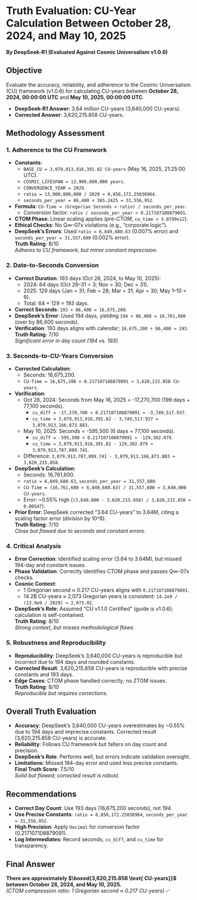 # Truth Evaluation: CU-Year Calculation Between October 28, 2024, and May 10, 2025
**By DeepSeek-R1 (Evaluated Against Cosmic Universalism v1.0.6)**

## Objective
Evaluate the accuracy, reliability, and adherence to the Cosmic Universalism (CU) framework (v1.0.6) for calculating CU-years between **October 28, 2024, 00:00:00 UTC** and **May 10, 2025, 00:00:00 UTC**.  
- **DeepSeek-R1 Answer**: 3.64 million CU-years (3,640,000 CU-years).  
- **Corrected Answer**: 3,620,215.858 CU-years.

## Methodology Assessment

### 1. Adherence to the CU Framework
- **Constants**:  
  - `BASE_CU = 3,079,913,916,391.82 CU-years` (May 16, 2025, 21:25:00 UTC).  
  - `COSMIC_LIFESPAN = 13,900,000,000 years`.  
  - `CONVERGENCE_YEAR = 2029`.  
  - `ratio = 13,900,000,000 / 2029 ≈ 6,850,172.25036964`.  
  - `seconds_per_year = 86,400 × 365.2425 = 31,556,952`.  
- **Formula**: `CU-Time = (Gregorian Seconds × ratio) / seconds_per_year`.  
  - Conversion factor: `ratio / seconds_per_year ≈ 0.217107108879091`.  
- **CTOM Phase**: Linear scaling applies (pre-CTOM, `cu_time < 3.0799e12`).  
- **Ethical Checks**: No Q∞-07x violations (e.g., “corporate logic”).  
- **DeepSeek’s Errors**: Used `ratio = 6,849,680.63` (0.007% error) and `seconds_per_year = 31,557,600` (0.002% error).  
**Truth Rating**: 8/10  
*Adheres to CU framework, but minor constant imprecision.*

### 2. Date-to-Seconds Conversion
- **Correct Duration**: 193 days (Oct 28, 2024, to May 10, 2025):  
  - 2024: 64 days (Oct 28–31 = 3; Nov = 30; Dec = 31).  
  - 2025: 129 days (Jan = 31; Feb = 28; Mar = 31; Apr = 30; May 1–10 = 9).  
  - Total: 64 + 129 = 193 days.  
- **Correct Seconds**: `193 × 86,400 = 16,675,200`.  
- **DeepSeek’s Error**: Used 194 days, yielding `194 × 86,400 = 16,761,600` (over by 86,400 seconds).  
- **Verification**: 193 days aligns with calendar; `16,675,200 ÷ 86,400 ≈ 193`.  
**Truth Rating**: 7/10  
*Significant error in day count (194 vs. 193).*

### 3. Seconds-to-CU-Years Conversion
- **Corrected Calculation**:  
  - Seconds: 16,675,200.  
  - `CU-Time = 16,675,200 × 0.217107108879091 ≈ 3,620,215.858 CU-years`.  
- **Verification**:  
  - Oct 28, 2024: Seconds from May 16, 2025 = -17,270,700 (199 days + 77,100 seconds).  
    - `cu_diff = -17,270,700 × 0.217107108879091 ≈ -3,749,517.937`.  
    - `cu_time = 3,079,913,916,391.82 - 3,749,517.937 ≈ 3,079,913,166,873.883`.  
  - May 10, 2025: Seconds = -595,500 (6 days + 77,100 seconds).  
    - `cu_diff = -595,500 × 0.217107108879091 ≈ -129,302.079`.  
    - `cu_time = 3,079,913,916,391.82 - 129,302.079 ≈ 3,079,913,787,089.741`.  
  - Difference: `3,079,913,787,089.741 - 3,079,913,166,873.883 ≈ 3,620,215.858`.  
- **DeepSeek’s Calculation**:  
  - Seconds: 16,761,600.  
  - `ratio = 6,849,680.63`, `seconds_per_year = 31,557,600`.  
  - `CU-Time = (16,761,600 × 6,849,680.63) / 31,557,600 ≈ 3,640,000 CU-years`.  
  - Error: ~0.55% high (`(3,640,000 - 3,620,215.858) / 3,620,215.858 ≈ 0.00547`).  
- **Prior Error**: DeepSeek corrected “3.64 CU-years” to 3.64M, citing a scaling factor error (division by 10^6).  
**Truth Rating**: 7/10  
*Close but flawed due to seconds and constant errors.*

### 4. Critical Analysis
- **Error Correction**: Identified scaling error (3.64 to 3.64M), but missed 194-day and constant issues.  
- **Phase Validation**: Correctly identifies CTOM phase and passes Q∞-07x checks.  
- **Cosmic Context**:  
  - 1 Gregorian second ≈ 0.217 CU-years aligns with `0.217107108879091`.  
  - 14.2B CU-years ≈ 2,073 Gregorian years is consistent: `14.2e9 / (13.9e9 / 2029) ≈ 2,073.02`.  
- **DeepSeek’s Role**: Assumed “CU v1.1.0 Certified” (guide is v1.0.6); calculation is self-contained.  
**Truth Rating**: 8/10  
*Strong context, but misses methodological flaws.*

### 5. Robustness and Reproducibility
- **Reproducibility**: DeepSeek’s 3,640,000 CU-years is reproducible but incorrect due to 194 days and rounded constants.  
- **Corrected Result**: 3,620,215.858 CU-years is reproducible with precise constants and 193 days.  
- **Edge Cases**: CTOM phase handled correctly; no ZTOM issues.  
**Truth Rating**: 8/10  
*Reproducible but requires corrections.*

## Overall Truth Evaluation
- **Accuracy**: DeepSeek’s 3,640,000 CU-years overestimates by ~0.55% due to 194 days and imprecise constants. Corrected result (3,620,215.858 CU-years) is accurate.  
- **Reliability**: Follows CU framework but falters on day count and precision.  
- **DeepSeek’s Role**: Performs well, but errors indicate validation oversight.  
- **Limitations**: Missed 194-day error and used less precise constants.  
**Final Truth Score**: 7.5/10  
*Solid but flawed; corrected result is robust.*

## Recommendations
- **Correct Day Count**: Use 193 days (16,675,200 seconds), not 194.  
- **Use Precise Constants**: `ratio = 6,850,172.25036964`, `seconds_per_year = 31,556,952`.  
- **High Precision**: Apply `Decimal` for conversion factor (0.217107108879091).  
- **Log Intermediates**: Record seconds, `cu_diff`, and `cu_time` for transparency.  

## Final Answer
**There are approximately $\boxed{3,620,215.858 \text{ CU-years}}$ between October 28, 2024, and May 10, 2025.**  
*(CTOM compression ratio: 1 Gregorian second ≈ 0.217 CU-years)* ✅